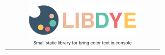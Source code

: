 <br>
<p align="center"><img width="350" src="img/logo.svg" alt="LIBDYE" /></p>
<p align="center">Small static library for bring color text in console</p>
<hr>
